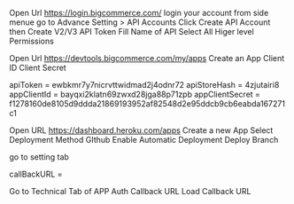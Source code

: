 Open Url https://login.bigcommerce.com/
login your account
from side menue go to Advance Setting > API Accounts
Click Create API Account then Create V2/V3 API Token
Fill Name of API
Select All Higer level Permissions

Open Url https://devtools.bigcommerce.com/my/apps
Create an App
Client ID
Client Secret

apiToken = ewbkmr7y7nicrvttwidmad2j4odnr72
apiStoreHash = 4zjutairi8
appClientId = bayqxi2klatn69zwxd28jga88p71zpb
appClientSecret = f1278160de8105d9ddda21869193952af82548d2e95ddcb9cb6eabda167271c1

Open URL https://dashboard.heroku.com/apps
Create a new App
Select Deployment Method GIthub
Enable Automatic Deployment
Deploy Branch

go to setting tab

callBackURL =

Go to Technical Tab of APP
Auth Callback URL
Load Callback URL
